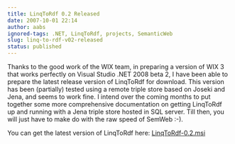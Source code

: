 ```yaml
---
title: LinqToRdf 0.2 Released
date: 2007-10-01 22:14
author: aabs
ignored-tags: .NET, LinqToRdf, projects, SemanticWeb
slug: linq-to-rdf-v02-released
status: published
---
```


Thanks to the good work of the WIX team, in preparing a version of WIX 3 that works perfectly on Visual Studio .NET 2008 beta 2, I have been able to prepare the latest release version of LinqToRdf for download. This version has been (partially) tested using a remote triple store based on Joseki and Jena, and seems to work fine. I intend over the coming months to put together some more comprehensive documentation on getting LinqToRdf up and running with a Jena triple store hosted in SQL server.
Till then, you will just have to make do with the raw speed of SemWeb :-).

You can get the latest version of LinqToRdf here: [LinqToRdf-0.2.msi](http://linqtordf.googlecode.com/files/LinqToRdf-0.2.msi)
